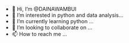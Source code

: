 - 👋 Hi, I’m @DAINAWAMBUI
- 👀 I’m interested in python and data analysis...
- 🌱 I’m currently learning python ...
- 💞️ I’m looking to collaborate on ...
- 📫 How to reach me ...

<!---
DAINAWAMBUI/DAINAWAMBUI is a ✨ special ✨ repository because its `README.md` (this file) appears on your GitHub profile.
You can click the Preview link to take a look at your changes.
--->

